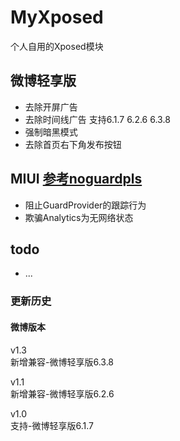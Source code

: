 # MyXposed

个人自用的Xposed模块

## 微博轻享版

* 去除开屏广告
* 去除时间线广告 支持6.1.7  6.2.6  6.3.8
* 强制暗黑模式
* 去除首页右下角发布按钮


## MIUI  [参考noguardpls](https://github.com/Xposed-Modules-Repo/cn.fyyr.noguardpls)

* 阻止GuardProvider的跟踪行为
* 欺骗Analytics为无网络状态

## todo

* ...



### 更新历史

#### 微博版本

v1.3   
新增兼容-微博轻享版6.3.8

v1.1   
新增兼容-微博轻享版6.2.6

v1.0    
支持-微博轻享版6.1.7

